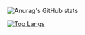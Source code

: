 
![Anurag's GitHub stats](https://github-readme-stats.vercel.app/api?username=anuraghazra&show_icons=true&theme=dracula)


[![Top Langs](https://github-readme-stats.vercel.app/api/top-langs/?username=beantz)](https://github.com/beantz/github-readme-stats)

